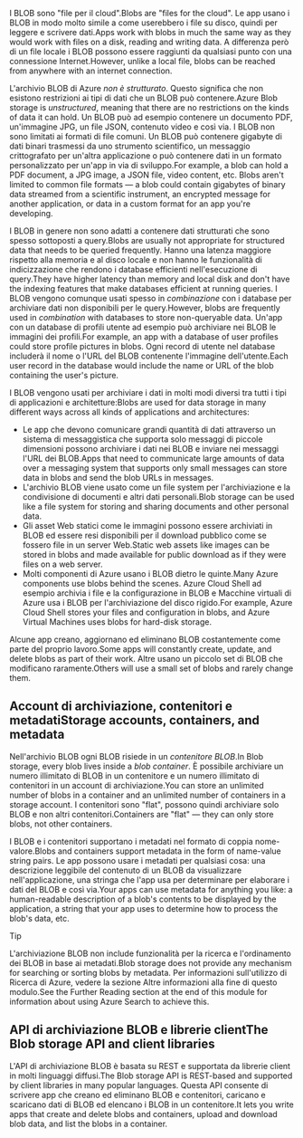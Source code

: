 <span data-ttu-id="b9d86-101">I BLOB sono "file per il cloud".</span><span class="sxs-lookup"><span data-stu-id="b9d86-101">Blobs are "files for the cloud".</span></span> <span data-ttu-id="b9d86-102">Le app usano i BLOB in modo molto simile a come userebbero i file su disco, quindi per leggere e scrivere dati.</span><span class="sxs-lookup"><span data-stu-id="b9d86-102">Apps work with blobs in much the same way as they would work with files on a disk, reading and writing data.</span></span> <span data-ttu-id="b9d86-103">A differenza però di un file locale i BLOB possono essere raggiunti da qualsiasi punto con una connessione Internet.</span><span class="sxs-lookup"><span data-stu-id="b9d86-103">However, unlike a local file, blobs can be reached from anywhere with an internet connection.</span></span>

<span data-ttu-id="b9d86-104">L'archivio BLOB di Azure *non è strutturato*. Questo significa che non esistono restrizioni ai tipi di dati che un BLOB può contenere.</span><span class="sxs-lookup"><span data-stu-id="b9d86-104">Azure Blob storage is *unstructured*, meaning that there are no restrictions on the kinds of data it can hold.</span></span> <span data-ttu-id="b9d86-105">Un BLOB può ad esempio contenere un documento PDF, un'immagine JPG, un file JSON, contenuto video e così via. I BLOB non sono limitati ai formati di file comuni. Un BLOB può contenere gigabyte di dati binari trasmessi da uno strumento scientifico, un messaggio crittografato per un'altra applicazione o può contenere dati in un formato personalizzato per un'app in via di sviluppo.</span><span class="sxs-lookup"><span data-stu-id="b9d86-105">For example, a blob can hold a PDF document, a JPG image, a JSON file, video content, etc. Blobs aren't limited to common file formats &mdash; a blob could contain gigabytes of binary data streamed from a scientific instrument, an encrypted message for another application, or data in a custom format for an app you're developing.</span></span>

<span data-ttu-id="b9d86-106">I BLOB in genere non sono adatti a contenere dati strutturati che sono spesso sottoposti a query.</span><span class="sxs-lookup"><span data-stu-id="b9d86-106">Blobs are usually not appropriate for structured data that needs to be queried frequently.</span></span> <span data-ttu-id="b9d86-107">Hanno una latenza maggiore rispetto alla memoria e al disco locale e non hanno le funzionalità di indicizzazione che rendono i database efficienti nell'esecuzione di query.</span><span class="sxs-lookup"><span data-stu-id="b9d86-107">They have higher latency than memory and local disk and don't have the indexing features that make databases efficient at running queries.</span></span> <span data-ttu-id="b9d86-108">I BLOB vengono comunque usati spesso in *combinazione* con i database per archiviare dati non disponibili per le query.</span><span class="sxs-lookup"><span data-stu-id="b9d86-108">However, blobs are frequently used in *combination* with databases to store non-queryable data.</span></span> <span data-ttu-id="b9d86-109">Un'app con un database di profili utente ad esempio può archiviare nei BLOB le immagini dei profili.</span><span class="sxs-lookup"><span data-stu-id="b9d86-109">For example, an app with a database of user profiles could store profile pictures in blobs.</span></span> <span data-ttu-id="b9d86-110">Ogni record di utente nel database includerà il nome o l'URL del BLOB contenente l'immagine dell'utente.</span><span class="sxs-lookup"><span data-stu-id="b9d86-110">Each user record in the database would include the name or URL of the blob containing the user's picture.</span></span>

<span data-ttu-id="b9d86-111">I BLOB vengono usati per archiviare i dati in molti modi diversi tra tutti i tipi di applicazioni e architetture:</span><span class="sxs-lookup"><span data-stu-id="b9d86-111">Blobs are used for data storage in many different ways across all kinds of applications and architectures:</span></span>

* <span data-ttu-id="b9d86-112">Le app che devono comunicare grandi quantità di dati attraverso un sistema di messaggistica che supporta solo messaggi di piccole dimensioni possono archiviare i dati nei BLOB e inviare nei messaggi l'URL dei BLOB.</span><span class="sxs-lookup"><span data-stu-id="b9d86-112">Apps that need to communicate large amounts of data over a messaging system that supports only small messages can store data in blobs and send the blob URLs in messages.</span></span>
* <span data-ttu-id="b9d86-113">L'archivio BLOB viene usato come un file system per l'archiviazione e la condivisione di documenti e altri dati personali.</span><span class="sxs-lookup"><span data-stu-id="b9d86-113">Blob storage can be used like a file system for storing and sharing documents and other personal data.</span></span>
* <span data-ttu-id="b9d86-114">Gli asset Web statici come le immagini possono essere archiviati in BLOB ed essere resi disponibili per il download pubblico come se fossero file in un server Web.</span><span class="sxs-lookup"><span data-stu-id="b9d86-114">Static web assets like images can be stored in blobs and made available for public download as if they were files on a web server.</span></span>
* <span data-ttu-id="b9d86-115">Molti componenti di Azure usano i BLOB dietro le quinte.</span><span class="sxs-lookup"><span data-stu-id="b9d86-115">Many Azure components use blobs behind the scenes.</span></span> <span data-ttu-id="b9d86-116">Azure Cloud Shell ad esempio archivia i file e la configurazione in BLOB e Macchine virtuali di Azure usa i BLOB per l'archiviazione del disco rigido.</span><span class="sxs-lookup"><span data-stu-id="b9d86-116">For example, Azure Cloud Shell stores your files and configuration in blobs, and Azure Virtual Machines uses blobs for hard-disk storage.</span></span>

<span data-ttu-id="b9d86-117">Alcune app creano, aggiornano ed eliminano BLOB costantemente come parte del proprio lavoro.</span><span class="sxs-lookup"><span data-stu-id="b9d86-117">Some apps will constantly create, update, and delete blobs as part of their work.</span></span> <span data-ttu-id="b9d86-118">Altre usano un piccolo set di BLOB che modificano raramente.</span><span class="sxs-lookup"><span data-stu-id="b9d86-118">Others will use a small set of blobs and rarely change them.</span></span>

## <a name="storage-accounts-containers-and-metadata"></a><span data-ttu-id="b9d86-119">Account di archiviazione, contenitori e metadati</span><span class="sxs-lookup"><span data-stu-id="b9d86-119">Storage accounts, containers, and metadata</span></span>

<span data-ttu-id="b9d86-120">Nell'archivio BLOB ogni BLOB risiede in un *contenitore BLOB*.</span><span class="sxs-lookup"><span data-stu-id="b9d86-120">In Blob storage, every blob lives inside a *blob container*.</span></span> <span data-ttu-id="b9d86-121">È possibile archiviare un numero illimitato di BLOB in un contenitore e un numero illimitato di contenitori in un account di archiviazione.</span><span class="sxs-lookup"><span data-stu-id="b9d86-121">You can store an unlimited number of blobs in a container and an unlimited number of containers in a storage account.</span></span> <span data-ttu-id="b9d86-122">I contenitori sono "flat", possono quindi archiviare solo BLOB e non altri contenitori.</span><span class="sxs-lookup"><span data-stu-id="b9d86-122">Containers are "flat" &mdash; they can only store blobs, not other containers.</span></span>

<span data-ttu-id="b9d86-123">I BLOB e i contenitori supportano i metadati nel formato di coppia nome-valore.</span><span class="sxs-lookup"><span data-stu-id="b9d86-123">Blobs and containers support metadata in the form of name-value string pairs.</span></span> <span data-ttu-id="b9d86-124">Le app possono usare i metadati per qualsiasi cosa: una descrizione leggibile del contenuto di un BLOB da visualizzare nell'applicazione, una stringa che l'app usa per determinare per elaborare i dati del BLOB e così via.</span><span class="sxs-lookup"><span data-stu-id="b9d86-124">Your apps can use metadata for anything you like: a human-readable description of a blob's contents to be displayed by the application, a string that your app uses to determine how to process the blob's data, etc.</span></span>

> [!TIP]
> <span data-ttu-id="b9d86-125">L'archiviazione BLOB non include funzionalità per la ricerca e l'ordinamento dei BLOB in base ai metadati.</span><span class="sxs-lookup"><span data-stu-id="b9d86-125">Blob storage does not provide any mechanism for searching or sorting blobs by metadata.</span></span> <span data-ttu-id="b9d86-126">Per informazioni sull'utilizzo di Ricerca di Azure, vedere la sezione Altre informazioni alla fine di questo modulo.</span><span class="sxs-lookup"><span data-stu-id="b9d86-126">See the Further Reading section at the end of this module for information about using Azure Search to achieve this.</span></span>

## <a name="the-blob-storage-api-and-client-libraries"></a><span data-ttu-id="b9d86-127">API di archiviazione BLOB e librerie client</span><span class="sxs-lookup"><span data-stu-id="b9d86-127">The Blob storage API and client libraries</span></span>

<span data-ttu-id="b9d86-128">L'API di archiviazione BLOB è basata su REST e supportata da librerie client in molti linguaggi diffusi.</span><span class="sxs-lookup"><span data-stu-id="b9d86-128">The Blob storage API is REST-based and supported by client libraries in many popular languages.</span></span> <span data-ttu-id="b9d86-129">Questa API consente di scrivere app che creano ed eliminano BLOB e contenitori, caricano e scaricano dati di BLOB ed elencano i BLOB in un contenitore.</span><span class="sxs-lookup"><span data-stu-id="b9d86-129">It lets you write apps that create and delete blobs and containers, upload and download blob data, and list the blobs in a container.</span></span>